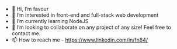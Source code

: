 - 👋 Hi, I’m favour 
- 👀 I’m interested in front-end and full-stack web development
- 🌱 I’m currently learning NodeJS
- 💞️ I’m looking to collaborate on any project of any size! Feel free to contact me.
- 📫 How to reach me - https://www.linkedin.com/in/fn84/

<!---
favour33/favour33 is a ✨ special ✨ repository because its `README.md` (this file) appears on your GitHub profile.
You can click the Preview link to take a look at your changes.
--->
